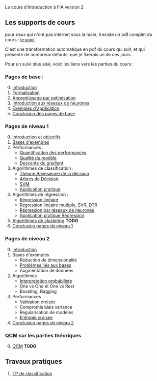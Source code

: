 Le cours d'Introduction à l'IA version 2

## Les supports de cours

pour ceux qui n'ont pas internet sous la main, il existe un pdf complet
du cours : [le voici](Cours/cours_complet.pdf)

C'est une transformation automatique en pdf du cours qui suit, et qui présente
de nombreux défauts, que je fixerais un de ces jours.

Pour un suivi plus aisé, voici les liens vers les parties du cours :

### Pages de base :

0. [Introduction](Cours/00_intro.md)
1. [Formalisation](Cours/01_formalisation.md)
2. [Apprentissage par optimisation](Cours/02_optimisation.md)
3. [Introduction aux réseaux de neurones](Cours/03_Presentation_DNN.md)
4. [Exemples d'application](Cours/04_exemples_application.md)
5. [Conclusion des pages de base](Cours/05_conclusion_pages_de_base.md)

### Pages de niveau 1

0. [Introduction et objectifs](Cours/10_introduction_pages_niveau1.md)
1. [Bases d'exemples](Cours/11_bases_d_exemples.md) 
2. Performances :
    - [Quantification des performances](Cours/12_1_performances.md) 
    - [Qualité du modèle](Cours/12_2_qualite_modele.md) 
    - [Descente du gradient](Cours/12_3_descente_gradient.md)
3. Algorithmes de classification :
    - [Théorie Bayesienne de la décision](Cours/13_1_algos_classif_bayes.md)
    - [Arbres de Décision](Cours/13_2_algos_classif_arbres.md)
    - [SVM](Cours/13_3_algos_classif_svm.md)
    - [Application pratique](Cours/13_4_algos_classif_Application.md)
4. Algorithmes de régression : 
    - [Régression linéaire](Cours/14_1_algos_regression_lin.md)
    - [Régression linéaire multiple, SVR, DTR](Cours/14_2_algos_regression_lin_mult.md) 
    - [Régression par réseaux de neurones](Cours/14_3_algos_regression_DNN.md)
    - [Application pratique Régression](Cours/14_4_algos_regression_Application.md) 
5. [Algorithmes de clustering](Cours/15_algos_clustering.md) **TODO**
6. [Conclusion pages de niveau 1](Cours/16_conclusion_niveau1.md)

### Pages de niveau 2

0. [Introduction](Cours/20_introduction_pages_niveau2.md)
1. Bases d'exemples
    - Réduction de dimensionalité
    - [Problèmes liés aux bases](Cours/21_2_bases_problemes.md)
    - Augmentation de données
2. Algorithmes
    - [Interpretation probabiliste](Cours/22_1_algos_interpret_proba.md)
    - One vs One et One vs Rest
    - Boosting, Bagging
3. Performances
    - Validation croisée
    - Compromis biais variance
    - Régularisation de modèles
    - [Entropie croisee](Cours/23_4_performances_entropie_croisee.md)
4. [Conclusion pages de niveau 2](Cours/24_conclusion_niveau2.md)

### QCM sur les parties théoriques

0. [QCM](Cours/25_qcm.md) **TODO**

## Travaux pratiques

1. [TP de classification](Cours/31_tp_classif.md)


